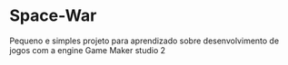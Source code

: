 # Space-War
Pequeno e simples projeto para aprendizado sobre desenvolvimento de jogos com a engine Game Maker studio 2
